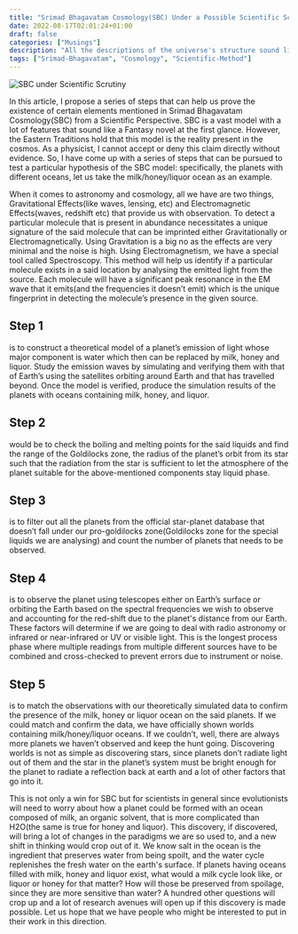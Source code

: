 ```yaml
---
title: "Srimad Bhagavatam Cosmology(SBC) Under a Possible Scientific Scrutiny"
date: 2022-08-17T02:01:24+01:00
draft: false
categories: ["Musings"]
description: "All the descriptions of the universe's structure sound like wild fantasies in Srimad Bhagavatam Cosmology. Yet there are people who believe it to be true. Here we take an attempt to test its reality using Scientific..."
tags: ["Srimad-Bhagavatam", "Cosmology", "Scientific-Method"]
---
```


![SBC under Scientific Scrutiny](img/sbc.gif)

In this article, I propose a series of steps that can help us prove the existence of certain elements mentioned in Srimad Bhagavatam Cosmology(SBC) from a Scientific Perspective. SBC is a vast model with a lot of features that sound like a Fantasy novel at the first glance. However, the Eastern Traditions hold that this model is the reality present in the cosmos. As a physicist, I cannot accept or deny this claim directly without evidence. So, I have come up with a series of steps that can be pursued to test a particular hypothesis of the SBC model: specifically, the planets with different oceans, let us take the milk/honey/liquor ocean as an example.

When it comes to astronomy and cosmology, all we have are two things, Gravitational Effects(like waves, lensing, etc) and Electromagnetic Effects(waves, redshift etc) that provide us with observation. To detect a particular molecule that is present in abundance necessitates a unique signature of the said molecule that can be imprinted either Gravitationally or Electromagnetically. Using Gravitation is a big no as the effects are very minimal and the noise is high. Using Electromagnetism, we have a special tool called Spectroscopy. This method will help us identify if a particular molecule exists in a said location by analysing the emitted light from the source. Each molecule will have a significant peak resonance in the EM wave that it emits(and the frequencies it doesn’t emit) which is the unique fingerprint in detecting the molecule’s presence in the given source.

## Step 1 
is to construct a theoretical model of a planet’s emission of light whose major component is water which then can be replaced by milk, honey and liquor. Study the emission waves by simulating and verifying them with that of Earth’s using the satellites orbiting around Earth and that has travelled beyond. Once the model is verified, produce the simulation results of the planets with oceans containing milk, honey, and liquor.

## Step 2 
would be to check the boiling and melting points for the said liquids and find the range of the Goldilocks zone, the radius of the planet’s orbit from its star such that the radiation from the star is sufficient to let the atmosphere of the planet suitable for the above-mentioned components stay liquid phase.

## Step 3 
is to filter out all the planets from the official star-planet database that doesn’t fall under our pro-goldilocks zone(Goldilocks zone for the special liquids we are analysing) and count the number of planets that needs to be observed.

## Step 4 
is to observe the planet using telescopes either on Earth’s surface or orbiting the Earth based on the spectral frequencies we wish to observe and accounting for the red-shift due to the planet's distance from our Earth. These factors will determine if we are going to deal with radio astronomy or infrared or near-infrared or UV or visible light. This is the longest process phase where multiple readings from multiple different sources have to be combined and cross-checked to prevent errors due to instrument or noise.

## Step 5
 is to match the observations with our theoretically simulated data to confirm the presence of the milk, honey or liquor ocean on the said planets. If we could match and confirm the data, we have officially shown worlds containing milk/honey/liquor oceans. If we couldn’t, well, there are always more planets we haven’t observed and keep the hunt going. Discovering worlds is not as simple as discovering stars, since planets don’t radiate light out of them and the star in the planet’s system must be bright enough for the planet to radiate a reflection back at earth and a lot of other factors that go into it.

This is not only a win for SBC but for scientists in general since evolutionists will need to worry about how a planet could be formed with an ocean composed of milk, an organic solvent, that is more complicated than H2O(the same is true for honey and liquor). This discovery, if discovered, will bring a lot of changes in the paradigms we are so used to, and a new shift in thinking would crop out of it. We know salt in the ocean is the ingredient that preserves water from being spoilt, and the water cycle replenishes the fresh water on the earth's surface. If planets having oceans filled with milk, honey and liquor exist, what would a milk cycle look like, or liquor or honey for that matter? How will those be preserved from spoilage, since they are more sensitive than water? A hundred other questions will crop up and a lot of research avenues will open up if this discovery is made possible. Let us hope that we have people who might be interested to put in their work in this direction.
